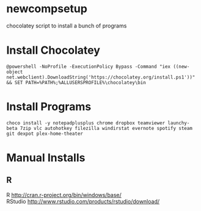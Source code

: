 # newcompsetup
chocolatey script to install a bunch of programs
# Install Chocolatey  
`@powershell -NoProfile -ExecutionPolicy Bypass -Command "iex ((new-object net.webclient).DownloadString('https://chocolatey.org/install.ps1'))" && SET PATH=%PATH%;%ALLUSERSPROFILE%\chocolatey\bin`

# Install Programs  
`choco install -y notepadplusplus chrome dropbox teamviewer launchy-beta 7zip vlc autohotkey filezilla windirstat evernote spotify steam git dexpot plex-home-theater`

# Manual Installs
## R
R <http://cran.r-project.org/bin/windows/base/>  
RStudio <http://www.rstudio.com/products/rstudio/download/>
